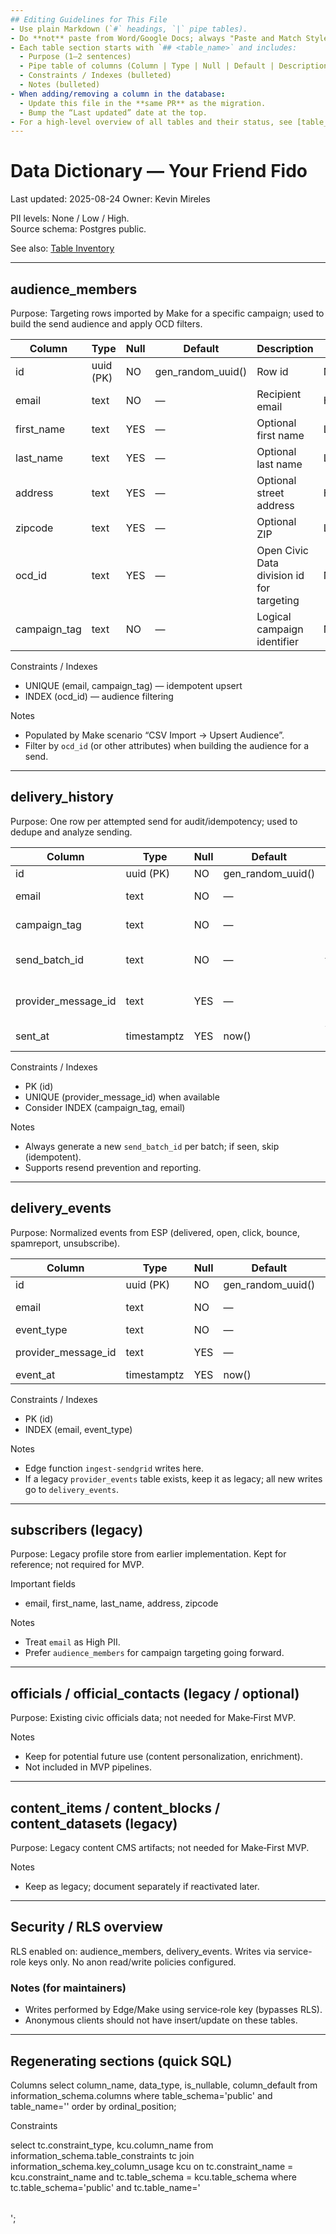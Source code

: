 ```yaml
---
## Editing Guidelines for This File
- Use plain Markdown (`#` headings, `|` pipe tables).
- Do **not** paste from Word/Google Docs; always "Paste and Match Style."
- Each table section starts with `## <table_name>` and includes:
  - Purpose (1–2 sentences)
  - Pipe table of columns (Column | Type | Null | Default | Description | PII | Example)
  - Constraints / Indexes (bulleted)
  - Notes (bulleted)
- When adding/removing a column in the database:
  - Update this file in the **same PR** as the migration.
  - Bump the “Last updated” date at the top.
- For a high-level overview of all tables and their status, see [table_inventory.csv](./table_inventory.csv).
---
```


# Data Dictionary — Your Friend Fido
Last updated: 2025-08-24
Owner: Kevin Mireles

PII levels: None / Low / High.  
Source schema: Postgres public.

See also: [Table Inventory](./table_inventory.csv)

---

## audience_members
Purpose: Targeting rows imported by Make for a specific campaign; used to build the send audience and apply OCD filters.

| Column       | Type        | Null | Default             | Description                               | PII  | Example                                           |
|--------------|-------------|------|---------------------|-------------------------------------------|------|---------------------------------------------------|
| id           | uuid (PK)   | NO   | gen_random_uuid()   | Row id                                    | None | 7a2e…                                             |
| email        | text        | NO   | —                   | Recipient email                           | High | alice@example.com                                 |
| first_name   | text        | YES  | —                   | Optional first name                       | Low  | Alice                                             |
| last_name    | text        | YES  | —                   | Optional last name                        | Low  | Lee                                               |
| address      | text        | YES  | —                   | Optional street address                   | High | 123 Main St                                       |
| zipcode      | text        | YES  | —                   | Optional ZIP                              | Low  | 43215                                             |
| ocd_id       | text        | YES  | —                   | Open Civic Data division id for targeting | None | ocd-division/country:us/state:oh                  |
| campaign_tag | text        | NO   | —                   | Logical campaign identifier               | None | medicaid-briefing-2025-08                         |

Constraints / Indexes
- UNIQUE (email, campaign_tag)  — idempotent upsert
- INDEX (ocd_id)                — audience filtering

Notes
- Populated by Make scenario “CSV Import → Upsert Audience”.
- Filter by `ocd_id` (or other attributes) when building the audience for a send.

---

## delivery_history
Purpose: One row per attempted send for audit/idempotency; used to dedupe and analyze sending.

| Column              | Type        | Null | Default           | Description                           | PII  | Example                      |
|---------------------|-------------|------|-------------------|---------------------------------------|------|------------------------------|
| id                  | uuid (PK)   | NO   | gen_random_uuid() | Row id                                | None | 1c8b…                         |
| email               | text        | NO   | —                 | Recipient email                       | High | alice@example.com            |
| campaign_tag        | text        | NO   | —                 | Campaign identifier                   | None | medicaid-briefing-2025-08    |
| send_batch_id       | text        | NO   | —                 | Idempotency token per batch           | None | e3a6f4d0-…                   |
| provider_message_id | text        | YES  | —                 | ESP message id (SendGrid)             | None | sg-message-id-123            |
| sent_at             | timestamptz | YES  | now()             | When send initiated                   | None | 2025-08-23T14:10Z            |

Constraints / Indexes
- PK (id)
- UNIQUE (provider_message_id) when available
- Consider INDEX (campaign_tag, email)

Notes
- Always generate a new `send_batch_id` per batch; if seen, skip (idempotent).
- Supports resend prevention and reporting.

---

## delivery_events
Purpose: Normalized events from ESP (delivered, open, click, bounce, spamreport, unsubscribe).

| Column              | Type        | Null | Default           | Description               | PII  | Example          |
|---------------------|-------------|------|-------------------|---------------------------|------|------------------|
| id                  | uuid (PK)   | NO   | gen_random_uuid() | Row id                    | None | 9b1e…            |
| email               | text        | NO   | —                 | Recipient email           | High | alice@example.com|
| event_type          | text        | NO   | —                 | Event kind                | None | unsubscribe      |
| provider_message_id | text        | YES  | —                 | ESP message id            | None | sg-abc123        |
| event_at            | timestamptz | YES  | now()             | Event time                | None | 2025-08-23       |

Constraints / Indexes
- PK (id)
- INDEX (email, event_type)

Notes
- Edge function `ingest-sendgrid` writes here.
- If a legacy `provider_events` table exists, keep it as legacy; all new writes go to `delivery_events`.

---

## subscribers (legacy)
Purpose: Legacy profile store from earlier implementation. Kept for reference; not required for MVP.

Important fields
- email, first_name, last_name, address, zipcode

Notes
- Treat `email` as High PII.
- Prefer `audience_members` for campaign targeting going forward.

---

## officials / official_contacts (legacy / optional)
Purpose: Existing civic officials data; not needed for Make‑First MVP.

Notes
- Keep for potential future use (content personalization, enrichment).
- Not included in MVP pipelines.

---

## content_items / content_blocks / content_datasets (legacy)
Purpose: Legacy content CMS artifacts; not needed for Make‑First MVP.

Notes
- Keep as legacy; document separately if reactivated later.

---

## Security / RLS overview
RLS enabled on: audience_members, delivery_events. Writes via service-role keys only. No anon read/write policies configured.

### Notes (for maintainers)
- Writes performed by Edge/Make using service‑role key (bypasses RLS).
- Anonymous clients should not have insert/update on these tables.

---

## Regenerating sections (quick SQL)
Columns
select column_name, data_type, is_nullable, column_default
from information_schema.columns
where table_schema='public' and table_name='<table>'
order by ordinal_position;

Constraints


select tc.constraint_type, kcu.column_name
from information_schema.table_constraints tc
join information_schema.key_column_usage kcu
on tc.constraint_name = kcu.constraint_name and tc.table_schema = kcu.table_schema
where tc.table_schema='public' and tc.table_name='<table>';